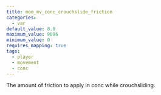 ```yaml
---
title: mom_mv_conc_crouchslide_friction
categories:
  - var
default_value: 0.0
maximum_value: 8096
minimum_value: 0
requires_mapping: true
tags:
  - player
  - movement
  - conc
---
```


The amount of friction to apply in conc while crouchsliding.
